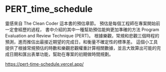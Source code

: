 # PERT_time_schedule
靈感來自 The Clean Coder 這本書的預估章節。
預估是每個工程師在專案開始前一定會經歷的過程，
書中介紹的其中一種幫助預估能夠更加準確的方法 Program Evaluation and Review Technique (PERT)。
根據樂觀，常規和悲觀三個時程的預測，進而推估出最接近期望的完成日，和衡量不確定性的標準差。
這個小工具提供了根據常規預估的時數和樂觀悲觀權重計算相關數據，並且大致算出可能的完成日期和匯出表單功能，幫助在專案的初期做時間規劃。

https://pert-time-schedule.vercel.app/
